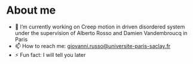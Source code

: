 # About me

- 🔭 I’m currently working on Creep motion in driven disordered system under the supervision of Alberto Rosso and Damien Vandembroucq in Paris
- 📫 How to reach me: giovanni.russo@universite-paris-saclay.fr
- ⚡ Fun fact: I will tell you later

